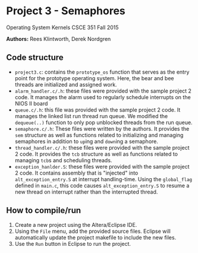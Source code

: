 Project 3 - Semaphores
=====
Operating System Kernels CSCE 351 Fall 2015

**Authors:** Rees Klintworth, Derek Nordgren

## Code structure

- `project3.c`: contains the `prototype_os` function that serves as the entry point
  for the prototype operating system. Here, the bear and bee threads are initialized
  and assigned work.
- `alarm_handler.c/.h`: these files were provided with the sample project 2 code. It
   manages the alarm used to regularly schedule interrupts on the NIOS II board
- `queue.c/.h`: this file was provided with the sample project 2 code. It manages
  the linked list run thread run queue. We modified the `dequeue(..)` function
  to only pop unblocked threads from the run queue.
- `semaphore.c/.h`: These files were written by the authors. It provides the `sem`
  structure as well as functions related to initializing and managing semaphores
  in addition to `up`ing and `down`ing a semaphore.
- `thread_handler.c/.h`: these files were provided with the sample project 2 code.
  It provides the `tcb` structure as well as functions related to managing `tcb`s
  and scheduling threads.
- `exception_hanlder.S`: these files were provided with the sample project 2 code.
  It contains assembly that is "injected" into `alt_exception_entry.S` at
  interrupt handling-time. Using the `global_flag` defined in `main.c`, this code
  causes `alt_exception_entry.S` to resume a new thread on interrupt rather than
  the interrupted thread.

## How to compile/run

1. Create a new project using the Altera/Eclipse IDE.
1. Using the `File` menu, add the provided source files. Eclipse will automatically
   update the project makefile to include the new files.
1. Use the `Run` button in Eclipse to run the project.
